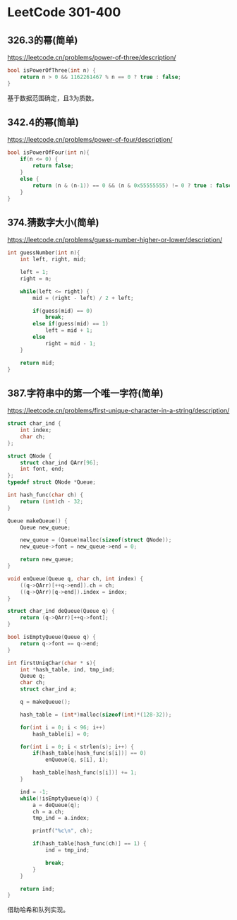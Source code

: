 # LeetCode 301-400



## 326.3的幂(简单)

https://leetcode.cn/problems/power-of-three/description/

```c
bool isPowerOfThree(int n) {
    return n > 0 && 1162261467 % n == 0 ? true : false;
}
```

基于数据范围确定，且3为质数。



## 342.4的幂(简单)

https://leetcode.cn/problems/power-of-four/description/

```c
bool isPowerOfFour(int n){
    if(n <= 0) {
        return false;
    }
    else {
        return (n & (n-1)) == 0 && (n & 0x55555555) != 0 ? true : false;
    }
}
```



## 374.猜数字大小(简单)

https://leetcode.cn/problems/guess-number-higher-or-lower/description/

```c
int guessNumber(int n){
	int left, right, mid;

    left = 1;
    right = n;

    while(left <= right) {
        mid = (right - left) / 2 + left;

        if(guess(mid) == 0)
            break;
        else if(guess(mid) == 1)
            left = mid + 1;
        else
            right = mid - 1;
    }

    return mid;
}
```



## 387.字符串中的第一个唯一字符(简单)

https://leetcode.cn/problems/first-unique-character-in-a-string/description/

```c
struct char_ind {
    int index;
    char ch;
};

struct QNode {
    struct char_ind QArr[96];
    int font, end;
};
typedef struct QNode *Queue;

int hash_func(char ch) {
    return (int)ch - 32;
}

Queue makeQueue() {
    Queue new_queue;

    new_queue = (Queue)malloc(sizeof(struct QNode));
    new_queue->font = new_queue->end = 0;

    return new_queue;
}

void enQueue(Queue q, char ch, int index) {
    ((q->QArr)[++q->end]).ch = ch;
    ((q->QArr)[q->end]).index = index;
}

struct char_ind deQueue(Queue q) {
    return (q->QArr)[++q->font];
}

bool isEmptyQueue(Queue q) {
    return q->font == q->end;
}

int firstUniqChar(char * s){
    int *hash_table, ind, tmp_ind;
    Queue q;
    char ch;
    struct char_ind a;

    q = makeQueue();

    hash_table = (int*)malloc(sizeof(int)*(128-32));

    for(int i = 0; i < 96; i++)
        hash_table[i] = 0;

    for(int i = 0; i < strlen(s); i++) {
        if(hash_table[hash_func(s[i])] == 0)
            enQueue(q, s[i], i);

        hash_table[hash_func(s[i])] += 1;
    }

    ind = -1;
    while(!isEmptyQueue(q)) {
        a = deQueue(q);
        ch = a.ch;
        tmp_ind = a.index;

        printf("%c\n", ch);

        if(hash_table[hash_func(ch)] == 1) {
            ind = tmp_ind;

            break;
        }
    }

    return ind;
}
```

借助哈希和队列实现。
